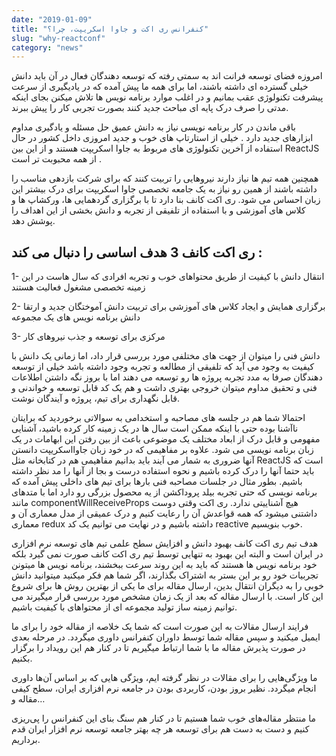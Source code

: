 ```yaml
---
date: "2019-01-09"
title: "کنفرانس ری اکت و جاوا اسکریپت، چرا؟"
slug: "why-reactconf"
category: "news"
---
```

امروزه فضای توسعه فرانت اند به سمتی رفته که توسعه دهندگان فعال در آن باید دانش خیلی گسترده ای داشته باشند، اما برای همه ما پیش آمده که در یادیگیری از سرعت پیشرفت تکنولوژی عقب بمانیم و در اغلب موارد برنامه نویس ها تلاش میکنن بجای اینکه مدتی را صرف درک پایه ای مباحث جدید کنند بصورت تجربی کار را  پیش ببرند.

باقی ماندن در کار برنامه نویسی نیاز به دانش عمیق حل مسئله و یادگیری مداوم ابزارهای جدید دارد . خیلی از استارتاپ های خوب و جدید امروزی داخل کشور در حال استفاده از آخرین تکنولوژی های مربوط به جاوا اسکریپت هستند و از این بین  ReactJS از همه محبوبت تر است .

همچنین همه تیم ها نیاز دارند نیروهایی را تربیت کنند که برای شرکت بازدهی مناسب را داشته باشند از همین رو نیاز به یک جامعه تخصصی جاوا اسکریپت برای درک بیشتر این زبان احساس می شود.
ری اکت کانف بنا دارد تا با برگزاری گردهمایی ها، ورکشاپ ها و کلاس های آموزشی  و با استفاده از تلفیقی از تجربه و دانش بخشی از این اهداف را پوشش دهد.
<!--more-->

## ری اکت کانف 3 هدف اساسی را دنبال می کند :

1- انتقال دانش با کیفیت از طریق محتواهای خوب و تجربه افرادی که سال هاست در این زمینه تخصصی مشغول فعالیت هستند

2- برگزاری همایش و ایجاد کلاس های آموزشی برای تربیت دانش آموختگان جدید و ارتقا دانش برنامه نویس های یک مجموعه

3- مرکزی برای توسعه و جذب نیروهای کار


دانش فنی را میتوان از جهت های مختلفی مورد بررسی قرار داد، اما زمانی یک دانش با کیفیت به وجود می آید که تلفیقی از مطالعه و تجربه وجود داشته باشد خیلی از توسعه دهندگان صرفا به مدد تجربه  پروژه ها  رو توسعه می دهند  اما با بروز نگه داشتن اطلاعات فنی و تحقیق مداوم میتوان خروجی بهتری داشت و هم یک کد قابل توسعه و خواندنی و قابل نگهداری برای تیم، پروژه و آیندگان نوشت.

احتمالا شما هم در جلسه های مصاحبه و استخدامی به سوالاتی برخوردید که برایتان ناآشنا بوده حتی با اینکه ممکن است سال ها  در یک زمینه کار کرده باشید، آشنایی مفهومی و قابل درک از ابعاد مختلف یک موضوعی باعث از بین رفتن این ابهامات در یک زبان برنامه نویسی می شود. 
علاوه بر مفاهیمی که در خود زبان جاوااسکریپت دانستن آنها ضروری به شمار می آیند باید بدانیم مفاهیمی هم در کتابخانه مثل ReactJS است که باید حتما آنها را درک کرده باشیم و نحوه استفاده درست و بجا از آنها را مد نظر داشته باشیم. بطور مثال در جلسات مصاحبه فنی بارها برای تیم های داخلی پیش آمده که برنامه نویسی که حتی تجربه بیلد پروداکشن از یه محصول بزرگی رو دارد اما با متدهای مانند componentWillReceiveProps هیچ آشناییتی ندارد. 
ری اکت وقتی دوست داشتنی میشود که همه قواعدش آن را رعایت کنیم و درک عمیقی از مدل معماری آن و معماری redux داشته باشیم و در نهایت می توانیم یک کد reactive خوب بنویسیم.

هدف تیم ری اکت کانف بهبود دانش و افزایش سطح علمی تیم های توسعه نرم افزاری در ایران است و البته این بهبود به تنهایی توسط تیم ری اکت کانف صورت نمی گیرد بلکه خود برنامه نویس ها هستند که باید به این روند سرعت ببخشند، برنامه نویس ها میتونن تجربیات خود رو بر این بستر به اشتراک بگذارند، اگر شما هم فکر میکنید میتوانید دانش خوبی را به دیگران انتقال بدین، ارسال مقاله برای ما یکی از بهترین روش ها برای شروع این کار است. با ارسال مقاله که بعد از یک زمان مشخص مورد بررسی قرار میگیرند می توانیم زمینه ساز تولید مجموعه ای از محتواهای با کیفیت باشیم.

فرایند ارسال مقالات به این صورت است که شما یک خلاصه از مقاله خود را برای ما ایمیل میکنید و سپس مقاله شما توسط داوران کنفرانس داوری میگردد. در مرحله بعدی در صورت پذیرش مقاله ما با شما ارتباط میگیریم تا در کنار هم این رویداد را برگزار بکنیم.

ما ویژگی‌هایی را برای مقالات در نظر گرفته ایم، ویژگی هایی که بر اساس آن‌ها داوری انجام میگردد. نظیر بروز بودن، کاربردی بودن در جامعه نرم افزاری ایران، سطح کیفی مقاله و…

ما منتظر مقاله‌های خوب شما هستیم تا در کنار هم سنگ بنای این کنفرانس را پی‌ریزی کنیم و دست به دست هم برای توسعه هر چه بهتر جامعه توسعه نرم افزار ایران قدم برداریم.
